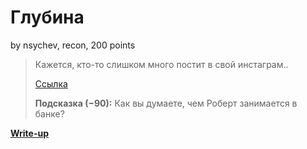 # Глубина

by nsychev, recon, 200 points

> Кажется, кто-то слишком много постит в свой инстаграм..
>
> [Ссылка](https://instagram.com/invaluable_sunshine)
>
> __Подсказка (−90):__ Как вы думаете, чем Роберт занимается в банке?

**[Write-up](WRITEUP.md)**
